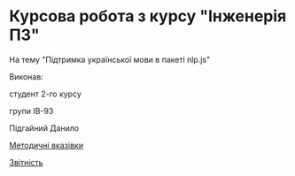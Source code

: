 # Курсова робота з курсу "Інженерія ПЗ"

На тему "Підтримка української мови в пакеті nlp.js"

Виконав:

студент 2-го курсу

групи ІВ-93

Підгайний Данило


[Методичні вказівки](https://jace-dev.herokuapp.com/design/js-talks#/)

[Звітність](https://drive.google.com/file/d/1A5Pxqb0Esy78t9xhMlkWzzx4chdkXAl2/view?usp=sharing)
